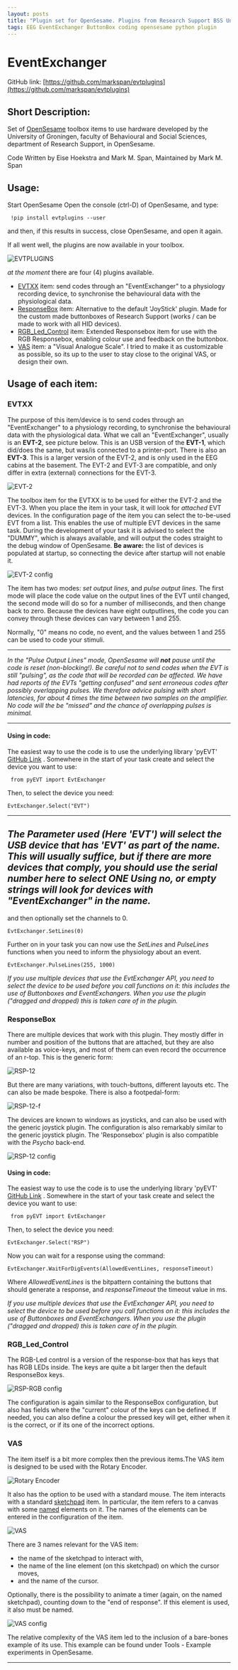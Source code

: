 ```yaml
---
layout: posts
title: "Plugin set for OpenSesame. Plugins from Research Support BSS University of Groningen"
tags: EEG EventExchanger ButtonBox coding opensesame python plugin
---
```


# EventExchanger

GitHub link:
[https://github.com/markspan/evtplugins](https://github.com/markspan/evtplugins)

## Short Description:

Set of [OpenSesame](https://osdoc.cogsci.nl/) toolbox items to use hardware developed by the University of Groningen,
faculty of Behavioural and Social Sciences, department of Research Support, in OpenSesame.

Code Written by Eise Hoekstra and Mark M. Span, Maintained by Mark M. Span

## Usage:

Start OpenSesame 
Open the console (ctrl-D) of OpenSesame, and type:

```
 !pip install evtplugins --user
```
and then, if this results in success, close OpenSesame, and open it again.

If all went well, the plugins are now available in your toolbox.

![EVTPLUGINS](/images/evtplugins.png)

*at the moment* there are four (4) plugins available. 

- [EVTXX](#EVTXX) item: send codes through an "EventExchanger" to a physiology recording device, to synchronise the behavioural data with the physiological data.
- [ResponseBox](#ResponseBox) item: Alternative to the default 'JoyStick' plugin. Made for the custom made buttonboxes of Research Support (works / can be made to work with all HID devices).
- [RGB_Led_Control](#RGB_Led_Control) item: Extended Responsebox item for use with the RGB Responsebox, enabling colour use and feedback on the buttonbox.
- [VAS](#VAS) item: a "Visual Analogue Scale". I tried to make it as customizable as possible, so its up to the user to stay close to the original VAS, or design their own.

## Usage of each item:

### <a name="EVTXX">EVTXX</a>
The purpose of this item/device is to send codes through an "EventExchanger" to a physiology recording, to synchronise the behavioural data with the physiological data.
What we call an "EventExchanger", usually is an **EVT-2**, see picture below. This is an USB version of the **EVT-1**, which did/does the same, but was/is connected to a printer-port. 
There is also an **EVT-3**. This is a larger version of the EVT-2, and is only used in the EEG cabins at the basement. The EVT-2 and EVT-3 are compatible, and only differ in extra (external) connections for the EVT-3.

![EVT-2](/images/EVT-2.jpg)

The toolbox item for the EVTXX is to be used for either the EVT-2 and the EVT-3. When you place the item in your task, it will look for *attached* EVT devices. 
In the configuration page of the item you can select the to-be-used EVT from a list. This enables the use of multiple EVT devices in the same task. During the development of your task it is
advised to select the "DUMMY", which is always available, and will output the codes straight to the debug window of OpenSesame. **Be aware:** the list of devices is populated at startup, so connecting 
the device after startup will not enable it. 

![EVT-2 config](/images/EVT-config.png)

The item has two modes: *set output lines*, and *pulse output lines*. The first mode will place the code value on the output lines of the EVT until changed, the second mode will
do so for a number of milliseconds, and then change back to zero. Because the devices have eight outputlines, the code you can convey through these devices can vary between 1 and 255.

Normally, "0" means no code, no event, and the values between 1 and 255 can be used to code your stimuli. 

---
*In the "Pulse Output Lines" mode, OpenSesame will **not** pause until the code is reset (non-blocking!). Be careful not to send codes when the EVT is still "pulsing", as the code that will be recorded can be affected. We  have had reports of the EVTs "getting confused" and sent erroneous codes after possibly overlapping pulses. We therefore advice pulsing with short latencies, for about 4 times the time between two samples on the amplifier. No code will the be "missed" and the chance of overlapping pulses is minimal.*

--- 

#### Using in code:

The easiest way to use the code is to use the underlying library 'pyEVT' [GitHub Link](https://github.com/markspan/pyEVT) . Somewhere in the start of your task create and select the device you want to use:

```
 from pyEVT import EvtExchanger 
```

Then, to select the device you need:

``` 
EvtExchanger.Select("EVT") 
```
---
*The Parameter used (Here 'EVT') will select the USB device that has 'EVT' as part of the name. This will usually suffice, but if there are more devices that comply, you should use the serial number here to select ONE*
*Using no, or empty strings will look for devices with "EventExchanger" in the name.*
---

and then optionally set the channels to 0.

``` 
EvtExchanger.SetLines(0) 
```
Further on in your task you can now use the *SetLines* and *PulseLines* functions when you need to inform the physiology about an event.
```
EvtExchanger.PulseLines(255, 1000) 
```
*If you use multiple devices that use the EvtExchanger API, you need to select the device to be used before you call functions on it: this includes the use of Buttonboxes and EventExchangers. When you use the plugin ("dragged and dropped) this is taken care of in the plugin.*

### <a name="ResponseBox">ResponseBox</a>

There are multiple devices that work with this plugin. They mostly differ in number and position of the buttons that are attached, but they are also available as voice-keys, and most of them can even record the occurrence of an r-top.
This is the generic form:

![RSP-12](/images/RSP-12.jpg)

But there are many variations, with touch-buttons, different layouts etc. The can also be made bespoke.
There is also a footpedal-form:

![RSP-12-f](/images/RSP-12-F.jpg)


The devices are known to windows as joysticks, and can also be used with the generic joystick plugin.
The configuration is also remarkably similar to the generic joystick plugin. The 'Responsebox' plugin is also compatible with the *Psycho* back-end.

![RSP-12 config](/images/RSP-config.png)

#### Using in code:
The easiest way to use the code is to use the underlying library 'pyEVT' [GitHub Link](https://github.com/markspan/pyEVT) . Somewhere in the start of your task create and select the device you want to use:

```
 from pyEVT import EvtExchanger 
```

Then, to select the device you need:

``` 
EvtExchanger.Select("RSP") 
```

Now you can wait for a response using the command:

``` 
EvtExchanger.WaitForDigEvents(AllowedEventLines, responseTimeout)
```

Where *AllowedEventLines* is the bitpattern containing the buttons that should generate a response, and *responseTimeout* the timeout value in ms.

*If you use multiple devices that use the EvtExchanger API, you need to select the device to be used before you call functions on it: this includes the use of Buttonboxes and EventExchangers. When you use the plugin ("dragged and dropped) this is taken care of in the plugin.*

### <a name="RGB_Led_Control">RGB_Led_Control</a>
The RGB-Led control is a version of the response-box that has keys that has RGB LEDs inside. The keys are quite a bit larger then the default ResponseBox keys.

![RSP-RGB config](/images/RSP-RGB-config.png)

The configuration is again similar to the ResponseBox configuration, but also has fields where the "current" colour of the keys can be defined.
If needed, you can also define a colour the pressed key will get, either when it is the correct, or if its one of the incorrect options.

### <a name="VAS">VAS</a>
The item itself is a bit more complex then the previous items.The VAS item is designed to be used with the Rotary Encoder. 

![Rotary Encoder](/images/RSP-RDC1.jpg)

It also has the option to be used with a standard mouse. 
The item interacts with a standard [sketchpad](https://osdoc.cogsci.nl/3.3/manual/stimuli/visual/#using-the-sketchpad-and-feedback-items) item. In particular,
the item refers to a canvas with some [named](https://osdoc.cogsci.nl/3.3/manual/python/canvas/#naming-accessing-and-modifying-elements) elements on it. 
The names of the elements can be entered in the configuration of the item.

![VAS](/images/VAS1.png)

There are 3 names relevant for the VAS item: 
 - the name of the sketchpad to interact with, 
 - the name of the line element (on this sketchpad) on which the cursor moves, 
 - and the name of the cursor.
 
Optionally, there is the possibility to animate a timer (again, on the named sketchpad), counting down to the "end of response". If this element is used, it also must be named.

![VAS config](/images/VAS-config.png)

The relative complexity of the VAS item led to the inclusion of a bare-bones example of its use. This example can be found under Tools - Example experiments in OpenSesame.

---
